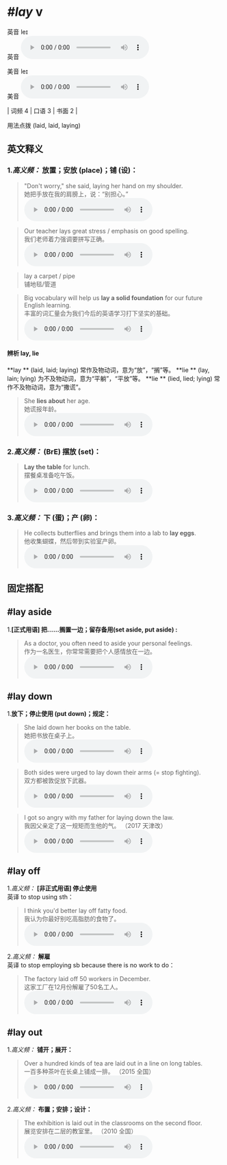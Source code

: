 # ***\#lay*** v
英音 leɪ  
英音
<audio src="./media/lay-B.aac" controls="controls"></audio>

美音 leɪ  
美音
<audio src="./media/lay.aac" controls="controls"></audio>



| 词频 4 | 口语 3 | 书面 2 |  

用法点拨  (laid, laid, laying)

英文释义
---
### 1.*高义频：* **放置；安放 (place)；铺 (设)：**  

 > "Don't worry," she said, laying her hand on my shoulder.  
 > 她把手放在我的肩膀上，说：“别担心。”    
<audio src="./media/Don't worry, she said, laying_AAC.aac" controls="controls"></audio>

 > Our teacher lays great stress / emphasis on good spelling.  
 > 我们老师着力强调要拼写正确。    
<audio src="./media/lay-517-1_AAC.aac" controls="controls"></audio>

 > lay a carpet / pipe  
 > 铺地毯/管道    

 > Big vocabulary will help us **lay a solid foundation** for our future English learning.  
 > 丰富的词汇量会为我们今后的英语学习打下坚实的基础。    
<audio src="./media/lay-517-2_AAC.aac" controls="controls"></audio>

#### 辨析 lay, lie
  
**lay ** (laid, laid; laying) 常作及物动词，意为“放”，“搁”等。
**lie ** (lay, lain; lying) 为不及物动词，意为“平躺”，“平放”等。
**lie ** (lied, lied; lying) 常作不及物动词，意为“撒谎”。
 > She **lies about** her age.   
 > 她谎报年龄。    
<audio src="./media/lay-3.aac" controls="controls"></audio>


### 2.*高义频：* **(BrE) 摆放 (set)：**  

 > **Lay the table** for lunch.   
 > 摆餐桌准备吃午饭。    
<audio src="./media/lay-4.aac" controls="controls"></audio>

### 3.*高义频：* **下 (蛋)；产 (卵)：**  

 > He collects butterflies and brings them into a lab to **lay eggs**.   
 > 他收集蝴蝶，然后带到实验室产卵。    
<audio src="./media/lay-5.aac" controls="controls"></audio>


固定搭配
---
## \#lay aside
1.**[正式用语] 把……搁置一边；留存备用(set aside, put aside) :**  

 > As a doctor, you often need to aside your personal feelings.  
 > 作为一名医生，你常常需要把个人感情放在一边。    
<audio src="./media/As a doctor, you often need to aside your personal feelings2_AAC.aac" controls="controls"></audio>

## \#lay down 
1.**放下；停止使用 (put down)；规定：**  

 > She laid down her books on the table.   
 > 她把书放在桌子上。    
<audio src="./media/lay-6.aac" controls="controls"></audio>

 > Both sides were urged to lay down their arms (= stop fighting).  
 > 双方都被敦促放下武器。    
<audio src="./media/lay-517-3_AAC.aac" controls="controls"></audio>

 > I got so angry with my father for laying down the law.  
 > 我因父亲定了这一规矩而生他的气。  （2017 天津改）  
<audio src="./media/lay-517-4_AAC.aac" controls="controls"></audio>

## \#lay off 
1.*高义频：* **[非正式用语] 停止使用**  
英译 to stop using sth：

 > I think you'd better lay off fatty food.  
 > 我认为你最好别吃高脂肪的食物了。    
<audio src="./media/lay-8.aac" controls="controls"></audio>

2.*高义频：* **解雇**  
英译 to stop employing sb because there is no work to do：

 > The factory laid off 50 workers in December.  
 > 这家工厂在12月份解雇了50名工人。    
<audio src="./media/lay50.aac" controls="controls"></audio>

## \#lay out
1.*高义频：* **铺开；展开：**  

 > Over a hundred kinds of tea are laid out in a line on long tables.  
 > 一百多种茶叶在长桌上铺成一排。  （2015 全国）  
<audio src="./media/lay-517-5_AAC.aac" controls="controls"></audio>

2.*高义频：* **布置；安排；设计：**  

 > The exhibition is laid out in the classrooms on the second floor.  
 > 展览安排在二层的教室里。  （2010 全国）  
<audio src="./media/lay-517-6_AAC.aac" controls="controls"></audio>


